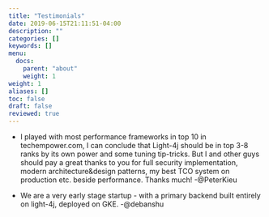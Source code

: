 ```yaml
---
title: "Testimonials"
date: 2019-06-15T21:11:51-04:00
description: ""
categories: []
keywords: []
menu:
  docs:
    parent: "about"
    weight: 1
weight: 1
aliases: []
toc: false
draft: false
reviewed: true
---
```




* I played with most performance frameworks in top 10 in techempower.com, I can conclude that Light-4j should be in top 3-8 ranks by its own power and some tuning tip-tricks. But I and other guys should pay a great thanks to you for full security implementation, modern architecture&design patterns, my best TCO system on production etc. beside performance. Thanks much! -@PeterKieu


* We are a very early stage startup - with a primary backend built entirely on light-4j, deployed on GKE. -@debanshu

